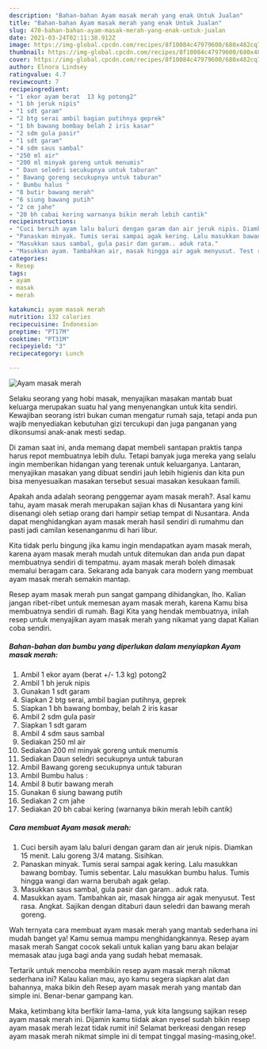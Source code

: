 ```yaml
---
description: "Bahan-bahan Ayam masak merah yang enak Untuk Jualan"
title: "Bahan-bahan Ayam masak merah yang enak Untuk Jualan"
slug: 470-bahan-bahan-ayam-masak-merah-yang-enak-untuk-jualan
date: 2021-03-24T02:11:38.912Z
image: https://img-global.cpcdn.com/recipes/8f10084c47979600/680x482cq70/ayam-masak-merah-foto-resep-utama.jpg
thumbnail: https://img-global.cpcdn.com/recipes/8f10084c47979600/680x482cq70/ayam-masak-merah-foto-resep-utama.jpg
cover: https://img-global.cpcdn.com/recipes/8f10084c47979600/680x482cq70/ayam-masak-merah-foto-resep-utama.jpg
author: Elnora Lindsey
ratingvalue: 4.7
reviewcount: 7
recipeingredient:
- "1 ekor ayam berat  13 kg potong2"
- "1 bh jeruk nipis"
- "1 sdt garam"
- "2 btg serai ambil bagian putihnya geprek"
- "1 bh bawang bombay belah 2 iris kasar"
- "2 sdm gula pasir"
- "1 sdt garam"
- "4 sdm saus sambal"
- "250 ml air"
- "200 ml minyak goreng untuk menumis"
- " Daun seledri secukupnya untuk taburan"
- " Bawang goreng secukupnya untuk taburan"
- " Bumbu halus "
- "8 butir bawang merah"
- "6 siung bawang putih"
- "2 cm jahe"
- "20 bh cabai kering warnanya bikin merah lebih cantik"
recipeinstructions:
- "Cuci bersih ayam lalu baluri dengan garam dan air jeruk nipis. Diamkan 15 menit. Lalu goreng 3/4 matang. Sisihkan."
- "Panaskan minyak. Tumis serai sampai agak kering. Lalu masukkan bawang bombay. Tumis sebentar. Lalu masukkan bumbu halus. Tumis hingga wangi dan warna berubah agak gelap."
- "Masukkan saus sambal, gula pasir dan garam.. aduk rata."
- "Masukkan ayam. Tambahkan air, masak hingga air agak menyusut. Test rasa. Angkat. Sajikan dengan ditaburi daun seledri dan bawang merah goreng."
categories:
- Resep
tags:
- ayam
- masak
- merah

katakunci: ayam masak merah 
nutrition: 132 calories
recipecuisine: Indonesian
preptime: "PT17M"
cooktime: "PT31M"
recipeyield: "3"
recipecategory: Lunch

---
```



![Ayam masak merah](https://img-global.cpcdn.com/recipes/8f10084c47979600/680x482cq70/ayam-masak-merah-foto-resep-utama.jpg)

Selaku seorang yang hobi masak, menyajikan masakan mantab buat keluarga merupakan suatu hal yang menyenangkan untuk kita sendiri. Kewajiban seorang istri bukan cuman mengatur rumah saja, tetapi anda pun wajib menyediakan kebutuhan gizi tercukupi dan juga panganan yang dikonsumsi anak-anak mesti sedap.

Di zaman  saat ini, anda memang dapat membeli santapan praktis tanpa harus repot membuatnya lebih dulu. Tetapi banyak juga mereka yang selalu ingin memberikan hidangan yang terenak untuk keluarganya. Lantaran, menyajikan masakan yang dibuat sendiri jauh lebih higienis dan kita pun bisa menyesuaikan masakan tersebut sesuai masakan kesukaan famili. 



Apakah anda adalah seorang penggemar ayam masak merah?. Asal kamu tahu, ayam masak merah merupakan sajian khas di Nusantara yang kini disenangi oleh setiap orang dari hampir setiap tempat di Nusantara. Anda dapat menghidangkan ayam masak merah hasil sendiri di rumahmu dan pasti jadi camilan kesenanganmu di hari libur.

Kita tidak perlu bingung jika kamu ingin mendapatkan ayam masak merah, karena ayam masak merah mudah untuk ditemukan dan anda pun dapat membuatnya sendiri di tempatmu. ayam masak merah boleh dimasak memalui beragam cara. Sekarang ada banyak cara modern yang membuat ayam masak merah semakin mantap.

Resep ayam masak merah pun sangat gampang dihidangkan, lho. Kalian jangan ribet-ribet untuk memesan ayam masak merah, karena Kamu bisa membuatnya sendiri di rumah. Bagi Kita yang hendak membuatnya, inilah resep untuk menyajikan ayam masak merah yang nikamat yang dapat Kalian coba sendiri.

<!--inarticleads1-->

##### Bahan-bahan dan bumbu yang diperlukan dalam menyiapkan Ayam masak merah:

1. Ambil 1 ekor ayam (berat +/- 1.3 kg) potong2
1. Ambil 1 bh jeruk nipis
1. Gunakan 1 sdt garam
1. Siapkan 2 btg serai, ambil bagian putihnya, geprek
1. Siapkan 1 bh bawang bombay, belah 2 iris kasar
1. Ambil 2 sdm gula pasir
1. Siapkan 1 sdt garam
1. Ambil 4 sdm saus sambal
1. Sediakan 250 ml air
1. Sediakan 200 ml minyak goreng untuk menumis
1. Sediakan  Daun seledri secukupnya untuk taburan
1. Ambil  Bawang goreng secukupnya untuk taburan
1. Ambil  Bumbu halus :
1. Ambil 8 butir bawang merah
1. Gunakan 6 siung bawang putih
1. Sediakan 2 cm jahe
1. Sediakan 20 bh cabai kering (warnanya bikin merah lebih cantik)




<!--inarticleads2-->

##### Cara membuat Ayam masak merah:

1. Cuci bersih ayam lalu baluri dengan garam dan air jeruk nipis. Diamkan 15 menit. Lalu goreng 3/4 matang. Sisihkan.
1. Panaskan minyak. Tumis serai sampai agak kering. Lalu masukkan bawang bombay. Tumis sebentar. Lalu masukkan bumbu halus. Tumis hingga wangi dan warna berubah agak gelap.
1. Masukkan saus sambal, gula pasir dan garam.. aduk rata.
1. Masukkan ayam. Tambahkan air, masak hingga air agak menyusut. Test rasa. Angkat. Sajikan dengan ditaburi daun seledri dan bawang merah goreng.




Wah ternyata cara membuat ayam masak merah yang mantab sederhana ini mudah banget ya! Kamu semua mampu menghidangkannya. Resep ayam masak merah Sangat cocok sekali untuk kalian yang baru akan belajar memasak atau juga bagi anda yang sudah hebat memasak.

Tertarik untuk mencoba membikin resep ayam masak merah nikmat sederhana ini? Kalau kalian mau, ayo kamu segera siapkan alat dan bahannya, maka bikin deh Resep ayam masak merah yang mantab dan simple ini. Benar-benar gampang kan. 

Maka, ketimbang kita berfikir lama-lama, yuk kita langsung sajikan resep ayam masak merah ini. Dijamin kamu tiidak akan nyesel sudah bikin resep ayam masak merah lezat tidak rumit ini! Selamat berkreasi dengan resep ayam masak merah nikmat simple ini di tempat tinggal masing-masing,oke!.

